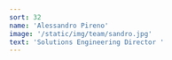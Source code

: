 ```yaml
---
sort: 32
name: 'Alessandro Pireno'
image: '/static/img/team/sandro.jpg'
text: 'Solutions Engineering Director '
---
```

